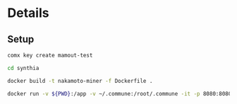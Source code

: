 # Details

## Setup

<!-- │ public_key   │ b2d6f6e811366761330ecc283619d5795ef4c9e456e06d7f068c1665c371fe1e │
 -->

```bash
comx key create mamout-test

cd synthia

docker build -t nakamoto-miner -f Dockerfile . 

docker run -v ${PWD}:/app -v ~/.commune:/root/.commune -it -p 8080:8080 nakamoto-miner bash startup_script.sh


```